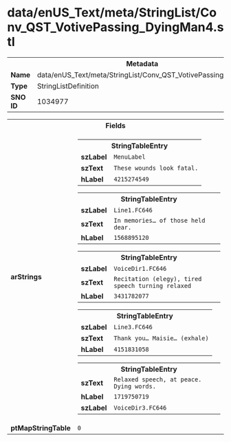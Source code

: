 <h1>data/enUS_Text/meta/StringList/Conv_QST_VotivePassing_DyingMan4.stl</h1><table><tr><th colspan="100%">Metadata</th></tr><tr><td><b>Name</b></td><td>data/enUS_Text/meta/StringList/Conv_QST_VotivePassing_DyingMan4.stl</td></tr><tr><td><b>Type</b></td><td>StringListDefinition</td></tr><tr><td><b>SNO ID</b></td><td>1034977</td></tr></table>

<table><tr><th colspan="100%">Fields</th></tr><tr><td><b>arStrings</b></td><td><table><tr><th colspan="100%">StringTableEntry</th></tr><tr><td><b>szLabel</b></td><td><code>MenuLabel</code></td></tr><tr><td><b>szText</b></td><td><code>These wounds look fatal.</code></td></tr><tr><td><b>hLabel</b></td><td><code>4215274549</code></td></tr></table>


<table><tr><th colspan="100%">StringTableEntry</th></tr><tr><td><b>szLabel</b></td><td><code>Line1.FC646</code></td></tr><tr><td><b>szText</b></td><td><code>In memories… of those held dear.</code></td></tr><tr><td><b>hLabel</b></td><td><code>1568895120</code></td></tr></table>


<table><tr><th colspan="100%">StringTableEntry</th></tr><tr><td><b>szLabel</b></td><td><code>VoiceDir1.FC646</code></td></tr><tr><td><b>szText</b></td><td><code>Recitation (elegy), tired speech turning relaxed</code></td></tr><tr><td><b>hLabel</b></td><td><code>3431782077</code></td></tr></table>


<table><tr><th colspan="100%">StringTableEntry</th></tr><tr><td><b>szLabel</b></td><td><code>Line3.FC646</code></td></tr><tr><td><b>szText</b></td><td><code>Thank you… Maisie… (exhale)</code></td></tr><tr><td><b>hLabel</b></td><td><code>4151831058</code></td></tr></table>


<table><tr><th colspan="100%">StringTableEntry</th></tr><tr><td><b>szText</b></td><td><code>Relaxed speech, at peace. Dying words.</code></td></tr><tr><td><b>hLabel</b></td><td><code>1719750719</code></td></tr><tr><td><b>szLabel</b></td><td><code>VoiceDir3.FC646</code></td></tr></table>


</td></tr><tr><td><b>ptMapStringTable</b></td><td><code>0</code></td></tr></table>

